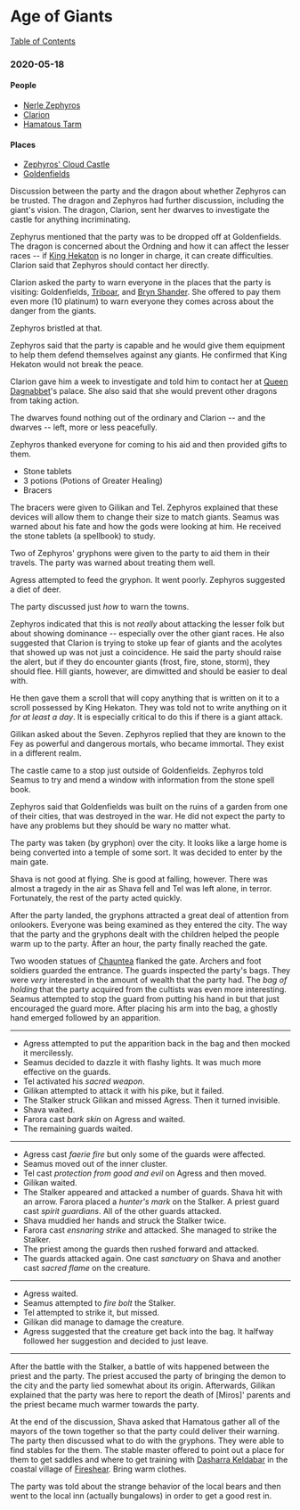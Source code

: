 # Age of Giants

[Table of Contents](README.md)

### 2020-05-18
#### People
* [Nerle Zephyros](https://theageofgiants.obsidianportal.com/characters/old-man-with-cart-placeholder)
* [Clarion](https://theageofgiants.obsidianportal.com/characters/clarion)
* [Hamatous Tarm](https://theageofgiants.obsidianportal.com/characters/hamatous-tarm)
#### Places
* [Zephyros' Cloud Castle](https://theageofgiants.obsidianportal.com/wikis/zephyros-cloud-castle)
* [Goldenfields](https://forgottenrealms.fandom.com/wiki/Goldenfields)
 
Discussion between the party and the dragon about whether Zephyros can be trusted.  The dragon and Zephyros had further discussion, including the giant's vision.  The dragon, Clarion, sent her dwarves to investigate the castle for anything incriminating.

Zephyrus mentioned that the party was to be dropped off at Goldenfields.  The dragon is concerned about the Ordning and how it can affect the lesser races -- if [King Hekaton](https://theageofgiants.obsidianportal.com/characters/hekaton) is no longer in charge, it can create difficulties.  Clarion said that Zephyros should contact her directly.

Clarion asked the party to warn everyone in the places that the party is visiting: Goldenfields, [Triboar](https://forgottenrealms.fandom.com/wiki/Triboar), and [Bryn Shander](https://forgottenrealms.fandom.com/wiki/Bryn_Shander).  She offered to pay them even more (10 platinum) to warn everyone they comes across about the danger from the giants.

Zephyros bristled at that.

Zephyros said that the party is capable and he would give them equipment to help them defend themselves against any giants.  He confirmed that King Hekaton would not break the peace.

Clarion gave him a week to investigate and told him to contact her at [Queen Dagnabbet](https://forgottenrealms.fandom.com/wiki/Dagnabbet_Waybeard)'s palace.  She also said that she would prevent other dragons from taking action.

The dwarves found nothing out of the ordinary and Clarion -- and the dwarves -- left, more or less peacefully.

Zephyros thanked everyone for coming to his aid and then provided gifts to them.
* Stone tablets
* 3 potions (Potions of Greater Healing)
* Bracers

The bracers were given to Gilikan and Tel.  Zephyros explained that these devices will allow them to change their size to match giants.  Seamus was warned about his fate and how the gods were looking at him.  He received the stone tablets (a spellbook) to study.

Two of Zephyros' gryphons were given to the party to aid them in their travels.  The party was warned about treating them well.

Agress attempted to feed the gryphon.  It went poorly.  Zephyros suggested a diet of deer.

The party discussed just _how_ to warn the towns.

Zephyros indicated that this is not _really_ about attacking the lesser folk but about showing dominance -- especially over the other giant races.  He also suggested that Clarion is trying to stoke up fear of giants and the acolytes that showed up was not just a coincidence.  He said the party should raise the alert, but if they do encounter giants (frost, fire, stone, storm), they should flee.  Hill giants, however, are dimwitted and should be easier to deal with.

He then gave them a scroll that will copy anything that is written on it to a scroll possessed by King Hekaton. They was told not to write anything on it _for at least a day_.  It is especially critical to do this if there is a giant attack.

Gilikan asked about the Seven.  Zephyros replied that they are known to the Fey as powerful and dangerous mortals, who became immortal.  They exist in a different realm.

The castle came to a stop just outside of Goldenfields.  Zephyros told Seamus to try and mend a window with information from the stone spell book.  

Zephyros said that Goldenfields was built on the ruins of a garden from one of their cities, that was destroyed in the war.  He did not expect the party to have any problems but they should be wary no matter what.

The party was taken (by gryphon) over the city.  It looks like a large home is being converted into a temple of some sort.  It was decided to enter by the main gate.

Shava is not good at flying.  She is good at falling, however.  There was almost a tragedy in the air as Shava fell and Tel was left alone, in terror.  Fortunately, the rest of the party acted quickly.

After the party landed, the gryphons attracted a great deal of attention from onlookers.  Everyone was being examined as they entered the city.  The way that the party and the gryphons dealt with the children helped the people warm up to the party.  After an hour, the party finally reached the gate.

Two wooden statues of [Chauntea](https://forgottenrealms.fandom.com/wiki/Chauntea) flanked the gate.  Archers and foot soldiers guarded the entrance.  The guards inspected the party's bags.  They were _very_ interested in the amount of wealth that the party had.  The _bag of holding_ that the party acquired from the cultists was even more interesting.  Seamus attempted to stop the guard from putting his hand in but that just encouraged the guard more.  After placing his arm into the bag, a ghostly hand emerged followed by an apparition.

----

* Agress attempted to put the apparition back in the bag and then mocked it mercilessly.
* Seamus decided to dazzle it with flashy lights.  It was much more effective on the guards.
* Tel activated his _sacred weapon_.
* Gilikan attempted to attack it with his pike, but it failed.
* The Stalker struck Gilikan and missed Agress.  Then it turned invisible.
* Shava waited.
* Farora cast _bark skin_ on Agress and waited.
* The remaining guards waited.

----

* Agress cast _faerie fire_ but only some of the guards were affected.
* Seamus moved out of the inner cluster.
* Tel cast _protection from good and evil_ on Agress and then moved.
* Gilikan waited.
* The Stalker appeared and attacked a number of guards.  Shava hit with an arrow.  Farora placed a _hunter's mark_ on the Stalker.  A priest guard cast _spirit guardians_.  All of the other guards attacked.
* Shava muddied her hands and struck the Stalker twice.
* Farora cast _ensnaring strike_ and attacked.  She managed to strike the Stalker.
* The priest among the guards then rushed forward and attacked.
* The guards attacked again.  One cast _sanctuary_ on Shava and another cast _sacred flame_ on the creature.

----

* Agress waited.
* Seamus attempted to _fire bolt_ the Stalker.
* Tel attempted to strike it, but missed.
* Gilikan did manage to damage the creature.
* Agress suggested that the creature get back into the bag.  It halfway followed her suggestion and decided to just leave.

----

After the battle with the Stalker, a battle of wits happened between the priest and the party.  The priest accused the party of bringing the demon to the city and the party lied somewhat about its origin.  Afterwards, Gilikan explained that the party was here to report the death of [Miros]' parents and the priest became much warmer towards the party.

At the end of the discussion, Shava asked that Hamatous gather all of the mayors of the town together so that the party could deliver their warning.  The party then discussed what to do with the gryphons.  They were able to find stables for the them.  The stable master offered to point out a place for them to get saddles and where to get training with [Dasharra Keldabar](https://forgottenrealms.fandom.com/wiki/Dasharra_Keldabar) in the coastal village of [Fireshear](https://forgottenrealms.fandom.com/wiki/Fireshear).  Bring warm clothes.

The party was told about the strange behavior of the local bears and then went to the local inn (actually bungalows) in order to get a good rest in.



